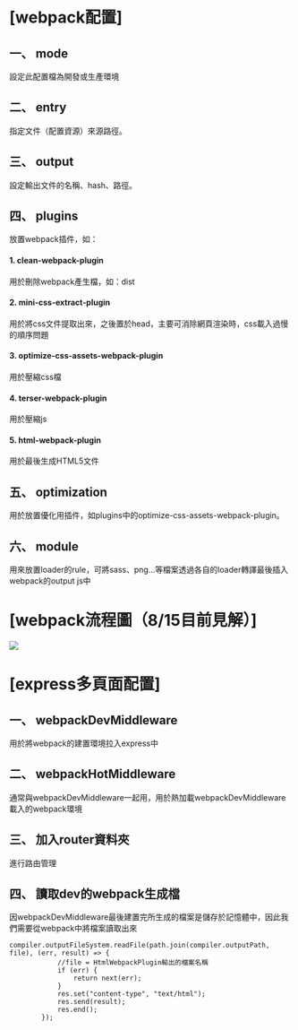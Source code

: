 # [webpack配置]

## 一、 mode
設定此配置檔為開發或生產環境

## 二、 entry
指定文件（配置資源）來源路徑。

## 三、 output
設定輸出文件的名稱、hash、路徑。

## 四、 plugins
放置webpack插件，如：
#### 1. clean-webpack-plugin
用於刪除webpack產生檔，如：dist
#### 2. mini-css-extract-plugin
用於將css文件提取出來，之後置於head，主要可消除網頁渲染時，css載入過慢的順序問題
#### 3. optimize-css-assets-webpack-plugin
用於壓縮css檔
#### 4. terser-webpack-plugin
用於壓縮js
#### 5. html-webpack-plugin
用於最後生成HTML5文件

## 五、 optimization
用於放置優化用插件，如plugins中的optimize-css-assets-webpack-plugin。

## 六、 module
用來放置loader的rule，可將sass、png...等檔案透過各自的loader轉譯最後插入webpack的output js中

# [webpack流程圖（8/15目前見解）]
![](https://i.imgur.com/KTsR6h8.png)

# [express多頁面配置]

## 一、 webpackDevMiddleware
用於將webpack的建置環境拉入express中

## 二、 webpackHotMiddleware
通常與webpackDevMiddleware一起用，用於熱加載webpackDevMiddleware載入的webpack環境

## 三、 加入router資料夾
進行路由管理

## 四、 讀取dev的webpack生成檔
因webpackDevMiddleware最後建置完所生成的檔案是儲存於記憶體中，因此我們需要從webpack中將檔案讀取出來
```javascript=
compiler.outputFileSystem.readFile(path.join(compiler.outputPath, file), (err, result) => {
            //file = HtmlWebpackPlugin輸出的檔案名稱
            if (err) {
                return next(err);
            }
            res.set("content-type", "text/html");
            res.send(result);
            res.end();
        });
```

